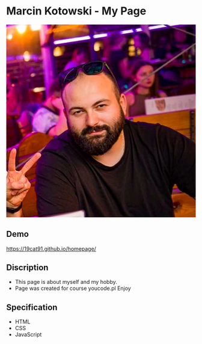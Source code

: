 # Marcin Kotowski - My Page
![Marcin Kotowski](images/306117437_8372039066170296_605663907372991955_n.jpg)
## Demo 
https://19cat91.github.io/homepage/

## Discription
- This page is about myself and my hobby.
- Page was created for course youcode.pl
Enjoy

## Specification
- HTML
- CSS
- JavaScript
